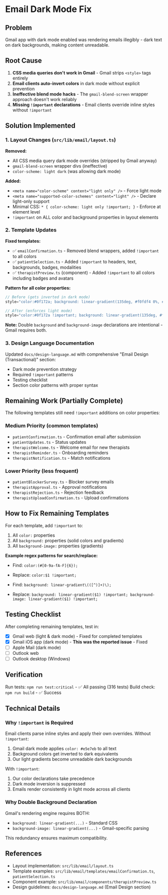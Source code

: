 # Email Dark Mode Fix

## Problem

Gmail app with dark mode enabled was rendering emails illegibly - dark text on dark backgrounds, making content unreadable.

## Root Cause

1. **CSS media queries don't work in Gmail** - Gmail strips `<style>` tags entirely
2. **Email clients auto-invert colors** in dark mode without explicit prevention
3. **Ineffective blend mode hacks** - The `gmail-blend-screen` wrapper approach doesn't work reliably
4. **Missing `!important` declarations** - Email clients override inline styles without `!important`

## Solution Implemented

### 1. Layout Changes (`src/lib/email/layout.ts`)

**Removed:**
- All CSS media query dark mode overrides (stripped by Gmail anyway)
- `gmail-blend-screen` wrapper divs (ineffective)
- `color-scheme: light dark` (was allowing dark mode)

**Added:**
- `<meta name="color-scheme" content="light only" />` - Force light mode
- `<meta name="supported-color-schemes" content="light" />` - Declare light-only support
- Minimal CSS: `* { color-scheme: light only !important; }` - Enforce at element level
- `!important` on ALL color and background properties in layout elements

### 2. Template Updates

**Fixed templates:**
- ✅ `emailConfirmation.ts` - Removed blend wrappers, added `!important` to all colors
- ✅ `patientSelection.ts` - Added `!important` to headers, text, backgrounds, badges, modalities
- ✅ `therapistPreview.ts` (component) - Added `!important` to all colors including badges and avatars

**Pattern for all color properties:**
```typescript
// Before (gets inverted in dark mode)
style="color:#0f172a; background: linear-gradient(135deg, #f0fdf4 0%, #dcfce7 100%);"

// After (enforces light mode)
style="color:#0f172a !important; background: linear-gradient(135deg, #f0fdf4 0%, #dcfce7 100%) !important; background-image: linear-gradient(135deg, #f0fdf4 0%, #dcfce7 100%) !important;"
```

**Note:** Double `background` and `background-image` declarations are intentional - Gmail requires both.

### 3. Design Language Documentation

Updated `docs/design-language.md` with comprehensive "Email Design (Transactional)" section:
- Dark mode prevention strategy
- Required `!important` patterns
- Testing checklist
- Section color patterns with proper syntax

## Remaining Work (Partially Complete)

The following templates still need `!important` additions on color properties:

### Medium Priority (common templates)
- `patientConfirmation.ts` - Confirmation email after submission
- `patientUpdates.ts` - Status updates
- `therapistWelcome.ts` - Welcome email for new therapists
- `therapistReminder.ts` - Onboarding reminders
- `therapistNotification.ts` - Match notifications

### Lower Priority (less frequent)
- `patientBlockerSurvey.ts` - Blocker survey emails
- `therapistApproval.ts` - Approval notifications
- `therapistRejection.ts` - Rejection feedback
- `therapistUploadConfirmation.ts` - Upload confirmations

## How to Fix Remaining Templates

For each template, add `!important` to:
1. All `color:` properties
2. All `background:` properties (solid colors and gradients)
3. All `background-image:` properties (gradients)

**Example regex patterns for search/replace:**
- Find: `color:(#[0-9a-fA-F]{6});`
- Replace: `color:$1 !important;`

- Find: `background: linear-gradient\(([^)]+)\);`
- Replace: `background: linear-gradient($1) !important; background-image: linear-gradient($1) !important;`

## Testing Checklist

After completing remaining templates, test in:

- [x] Gmail web (light & dark mode) - Fixed for completed templates
- [x] Gmail iOS app (dark mode) - **This was the reported issue** - Fixed
- [ ] Apple Mail (dark mode)
- [ ] Outlook web
- [ ] Outlook desktop (Windows)

## Verification

Run tests: `npm run test:critical` - ✅ All passing (316 tests)
Build check: `npm run build` - ✅ Success

## Technical Details

### Why `!important` is Required

Email clients parse inline styles and apply their own overrides. Without `!important`:
1. Gmail dark mode applies `color: #e5e7eb` to all text
2. Background colors get inverted to dark equivalents
3. Our light gradients become unreadable dark backgrounds

With `!important`:
1. Our color declarations take precedence
2. Dark mode inversion is suppressed
3. Emails render consistently in light mode across all clients

### Why Double Background Declaration

Gmail's rendering engine requires BOTH:
- `background: linear-gradient(...)` - Standard CSS
- `background-image: linear-gradient(...)` - Gmail-specific parsing

This redundancy ensures maximum compatibility.

## References

- Layout implementation: `src/lib/email/layout.ts`
- Template examples: `src/lib/email/templates/emailConfirmation.ts`, `patientSelection.ts`
- Component example: `src/lib/email/components/therapistPreview.ts`
- Design guidelines: `docs/design-language.md` (Email Design section)
